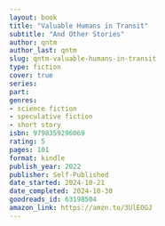 ```yaml
---
layout: book
title: "Valuable Humans in Transit"
subtitle: "And Other Stories"
author: qntm
author_last: qntm
slug: qntm-valuable-humans-in-transit
type: fiction
cover: true
series: 
part: 
genres:
- science fiction
- speculative fiction
- short story
isbn: 9798359296069
rating: 5
pages: 101
format: kindle
publish_year: 2022
publisher: Self-Published
date_started: 2024-10-21
date_completed: 2024-10-30
goodreads_id: 63198504
amazon_link: https://amzn.to/3UlEOGJ
---
```

